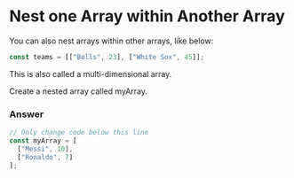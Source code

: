 # Nest one Array within Another Array
You can also nest arrays within other arrays, like below:

```js
const teams = [["Bulls", 23], ["White Sox", 45]];
```

This is also called a multi-dimensional array.

Create a nested array called myArray.

### Answer

```js
// Only change code below this line
const myArray = [
  ["Messi", 10],
  ["Ronaldo", 7]
];
```
